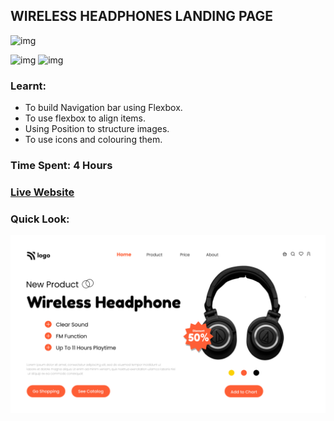## WIRELESS HEADPHONES LANDING PAGE
![img](https://img.shields.io/badge/ineuron-FullStackJS-blue)

![img](https://img.shields.io/badge/HTML-5-brightgreen)
![img](https://img.shields.io/badge/CSS-3-brightgreen)

### Learnt:
- To build Navigation bar using Flexbox.
- To use flexbox to align items.
- Using Position to structure images.
- To use icons and colouring them.

### Time Spent: 4 Hours

### [Live Website]()

### Quick Look:

![Img](./7.png)
